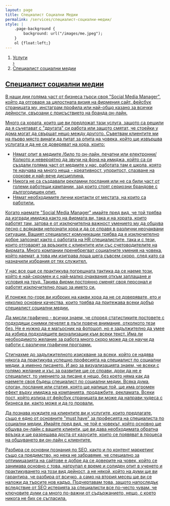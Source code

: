 ```yaml
---
layout: page
title: Специалист Социални Медии
permalink: /services/специалист-социални-медии/
style: |
    .page-background {
        background: url("/images/me.jpeg");
    }
    ol {float:left;}
---
```


<ol itemscope itemtype="http://schema.org/BreadcrumbList">
  <li itemprop="itemListElement" itemscope
      itemtype="http://schema.org/ListItem">
    <a itemscope itemtype="http://schema.org/Service"
       itemprop="item" href="http://peropodnaem.com">
        <span itemprop="name">Услуги</span>
    <meta itemprop="position" content="1"></li>
  ›
  <li itemprop="itemListElement" itemscope
      itemtype="http://schema.org/ListItem">
    <a itemscope itemtype="http://schema.org/Service"
       itemprop="item" href="http://peropodnaem.com/sercvices/специалист-социални-медии/">
        <span itemprop="name">Специалист социални медии</span>
    <meta itemprop="position" content="2"></li>
</ol>



<h2>Специалист социални медии</h2>

<p>В наши дни голяма част от бизнеса търси своя "Social Media Manager", който да отговаря за цялостната визия на фирмения сайт, фейсбук страницата му, инстаграм профила или най-общо казано за всички дейности, свързани с присъствието на бранда он-лайн.</p>

<p>Много са хората, които ще ви предложат тази услуга, защото са решили да я съчетават с "другата" си работа или защото смятат, че стоейки у дома могат да свършат нещо между другото. 
Съветвам клиентите ми на първо място винаги да питат за опита на човека, който ще извършва услугата и да не се доверяват на хора, които:</p>
<ul>
    <li>Нямат опит в медиите /било то он-лайн, печатни или електронни/ Колкото и невероятно да звучи на фона на имиджа, който са си създали голяма част от медиите у нас, работата там е школа, която те научава на много неща - креативност, упоритост, спазване на срокове и най-вече дисциплина.</li>
    <li>Никога не са създавали рекламни послания или не са били част от големи работещи кампании, зад които стоят сериозни брандове с дългогодишен опит.</li>
    <li>Нямат необходимите лични контакти от местата, на които са работили.</li>
</ul>

<p>Когато наемате "Social Media Manager" имайте пред вид, че той трябва да изгради имиджа както на фирмата ви, така и на хората, които работят там, затова е от изключителна важност умението му да общува лесно с всякакви непознати хора и да се справя в различни неочаквани ситуации. Вашият специалист комуникации трябва да е изключително добре запознат както с работата на HR специалистите, така и с тези, които отговарят за връзките с клиентите или със счетоводителите на фирмата. Много компании пренебрегват социалните умения на човека, който наемат, а това им изиграва лоша шега съвсем скоро, след като са назначили избрания от тях служител.</p>

<p>У нас все още се практикува погрешната тактика да се наеме този, който е най-скромен и с най-малко очаквания откъм заплащане и условия на труд. Такива фирми постоянно сменят своя персонал и работят изключително лошо за името си.</p>

<p>И понеже по-горе ви изброих на какви хора да не се доверявате, ето и няколко основни качества, които трябва да притежава всеки добър специалист социални медии.</p>

<p>Да мисли графично - всички знаем, че според статистиките постовете с подходящи снимки печелят в пъти повече внимание, отколкото тези без. Не е нужно да е магьосник на фотошоп, но е задължително да умее да избира подходящите визуализации към всеки текст. Има ли необходимото желание за работа много скоро може да се научи да работи с различни графични програми.</p>

<p>Стигнахме до задължителното изискване за всеки, който се надява някога да практикува успешно професията на специалист по социални медии, а именно писането. И ако за визуализацията знаем, че всеки с голямо желание и хъс за развитие ще се справи, дори да не е специалист, то умението за писане е нещо, без което няма как да наемете своя бъдещ специалист по социални медии. Всяка дума, слоган, послание или статия, която ще напише той, ще има огромен ефект върху  имиджа на компанията, продажбите, рекламата. Всеки пост, който излиза от фейсбук страницата ви може да направи чудеса с бизнеса ви, както може и да го провали.</p>

<p>Да познава нуждите на клиентите ви и услугите, които предлагате, също е едно от основните "must have" за професията на специалиста по социални медии. Имайте пред вид, че той е човекът, който основно ще общува он-лайн с вашите клиенти, ще ви дава необходимата обратна връзка и ще разрешава доста от казусите, които се появяват в процеса на общуването ви он-лайн с клиентите.</p>

<p>Разбира се основни познания по SEO, както и по контент маркетинг също са предимство, но нека не забравяме, че специално за оптимицазията на сайтове е добре да се доверите на човек, който се занимава основно с това, натрупал е време и солиден опит в ученето и практикуването на този вид дейност, а не някой, който на думи ще ви гарантира, че разбира от всичко, а само на втория месец ще ви се наложи да търсите нов кадър. Подчертавам това, защото напоследък вследствие от SEO истерията за специалисти все по-често чувам, че ключовите думи са много по-важни от съдържанието, нещо, с което никога не бих се съгласила.</p>